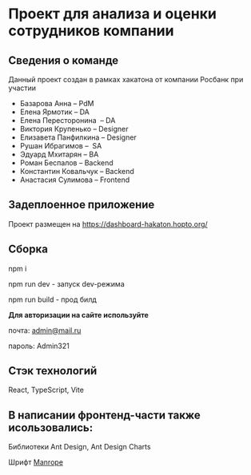 # Проект для анализа и оценки сотрудников компании

## Сведения о команде
Данный проект создан в рамках хакатона от компании Росбанк при участии

<ul>
  <li>Базарова Анна – PdM</li>
  <li>Елена Ярмотик – DA</li>
  <li>Елена Пересторонина  – DA </li>
  <li>Виктория Крупенько – Designer</li>
  <li>Елизавета Панфилкина – Designer</li>
  <li>Рушан Ибрагимов –  SA</li>
  <li>Эдуард Мхитарян – BA</li>
  <li>Роман Беспалов – Backend</li>
  <li>Константин Ковальчук – Backend</li>
  <li>Анастасия Сулимова – Frontend</li>
</ul>

## Задеплоенное приложение
Проект размещен на https://dashboard-hakaton.hopto.org/

## Сборка
npm i

npm run dev - запуск dev-режима

npm run build - прод билд

**Для авторизации на сайте используйте**

почта: admin@mail.ru

пароль: Admin321

## Стэк технологий
React, TypeScript, Vite

## В написании фронтенд-части также исользовались:
Библиотеки Ant Design, Ant Design Charts

Шрифт <a href="https://fonts.google.com/specimen/Manrope">Manrope</a>
